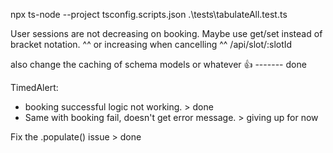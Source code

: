 npx ts-node --project tsconfig.scripts.json .\tests\tabulateAll.test.ts


User sessions are not decreasing on booking. Maybe use get/set instead of bracket notation.
^^ or increasing when cancelling 
^^ /api/slot/:slotId


also change the caching of schema models or whatever 👍  ------- done 





TimedAlert:
- booking successful logic not working.  > done
- Same with booking fail, doesn't get error message. > giving up for now


Fix the .populate() issue > done
